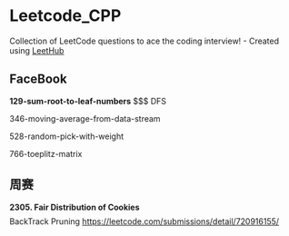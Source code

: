 # Leetcode_CPP
Collection of LeetCode questions to ace the coding interview! - Created using [LeetHub](https://github.com/QasimWani/LeetHub)

## FaceBook

**129-sum-root-to-leaf-numbers**        $$$   DFS

346-moving-average-from-data-stream

528-random-pick-with-weight

766-toeplitz-matrix


## 周赛

**2305. Fair Distribution of Cookies** $$$$  BackTrack Pruning  https://leetcode.com/submissions/detail/720916155/
